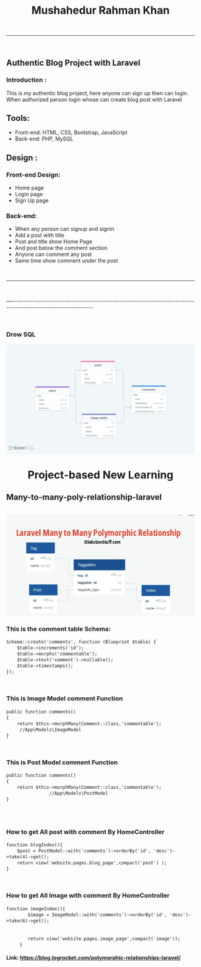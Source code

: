 <!--markdown tutorial-->

<h1  align="center">Mushahedur Rahman Khan</h1>

 <br/>
 
---
  <br/>

## Authentic Blog Project with Laravel


### Introduction :
<p>This is my  authentic blog project, here anyone can sign up then can login. When authorized person login whose can create blog post with Laravel</p>

## Tools:
- Front-end: HTML, CSS, Bootstrap, JavaScript
- Back-end: PHP, MySQL

## Design : 
### Front-end Design: 
- Home page
- Login page
- Sign Up page

### Back-end:
 - When any person can signup and signin
 - Add a post with title
- Post and title show Home Page
- And post below the comment section
- Anyone can comment any post
- Same time show comment under the post

 <br/>
 
---
  <br/>

<p> —---------------------------------------------------------------------------------------------------------------- </p>

<br/>

### Drow SQL
<!-- ![profile](./images/me.jpg) -->
<img  align="center"  src="images/sql.png" width="800" title="Drow SQL"/>
<br/>

<h1  align="center">Project-based  New Learning </h1>


## Many-to-many-poly-relationship-laravel

<br/>

<!-- ![profile](./images/me.jpg) -->
<img  align="center"  src="images/poly-relationship-laravel.png" width="800" title="Drow SQL"/>
<br/>



### This is the comment table Schema: 

```
Schema::create('comments', function (Blueprint $table) {
    $table->increments('id');
    $table->morphs('commentable');
    $table->text('comment')->nullable();
    $table->timestamps();
});

```

<br>

### This is Image Model comment Function

```
public function comments()
{
    return $this->morphMany(Comment::class,'commentable');
     //App\Models\ImageModel
}

```

<br>

### This is Post Model comment Function

```
public function comments()
{
    return $this->morphMany(Comment::class,'commentable');
                //App\Models\PostModel
}


```


<br>

### How to get All post with comment By HomeController 

```
function blogIndex(){
    $post = PostModel::with('comments')->orderBy('id', 'desc')->take(4)->get();
    return view('website.pages.blog_page',compact('post') );
}

```


<br>

### How to get All Image with comment By HomeController 

```
function imageIndex(){
        $image = ImageModel::with('comments')->orderBy('id', 'desc')->take(6)->get();


        return view('website.pages.image_page',compact('image'));
     }
```

#### Link: https://blog.logrocket.com/polymorphic-relationships-laravel/ 
